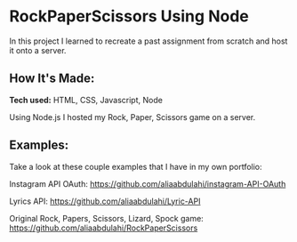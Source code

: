 # RockPaperScissors Using Node

In this project I learned to recreate a past assignment from scratch and host it onto a server.

## How It's Made:
**Tech used:** HTML, CSS, Javascript, Node

Using Node.js I hosted my Rock, Paper, Scissors game on a server.


## Examples:

Take a look at these couple examples that I have in my own portfolio:

Instagram API OAuth: https://github.com/aliaabdulahi/instagram-API-OAuth

Lyrics API: https://github.com/aliaabdulahi/Lyric-API

Original Rock, Papers, Scissors, Lizard, Spock game: https://github.com/aliaabdulahi/RockPaperScissors

